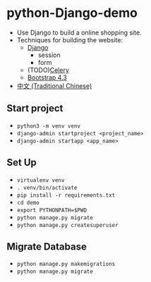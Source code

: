 # python-Django-demo
- Use Django to build a online shopping site.
- Techniques for building the website:
    - [Django](https://www.djangoproject.com/)
        - session
        - form
    - (TODO)[Celery](http://www.celeryproject.org/)
    - [Bootstrap 4.3](https://getbootstrap.com/)
- [中文 (Traditional Chinese)](https://github.com/ZoeLiao/python-Django-demo/blob/master/README.zh-TW.md)

## Start project
- `python3 -m venv venv`
- `django-admin startproject <project_name>`
- `django-admin startapp <app_name>`

## Set Up
- `virtualenv venv`
- `. venv/bin/activate`
- `pip install -r requirements.txt`
- `cd demo`
- `export PYTHONPATH=$PWD`
- `python manage.py migrate`
- `python manage.py createsuperuser`

## Migrate Database
- `python manage.py makemigrations`
- `python manage.py migrate`
